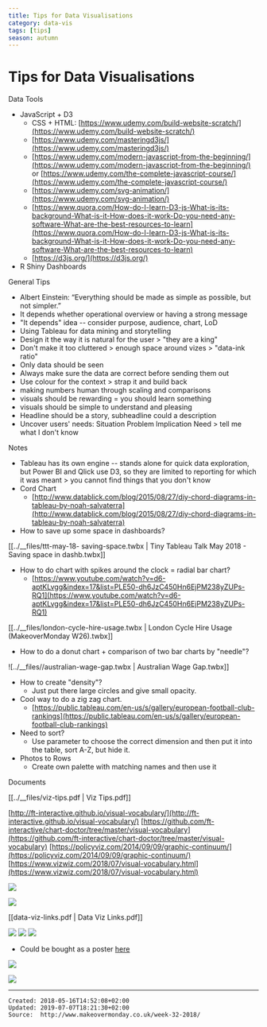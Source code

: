 ```yaml
---
title: Tips for Data Visualisations
category: data-vis
tags: [tips]
season: autumn
---
```


# Tips for Data Visualisations

Data Tools

-   JavaScript + D3
    -   CSS + HTML: [https://www.udemy.com/build-website-scratch/](https://www.udemy.com/build-website-scratch/)
    -   [https://www.udemy.com/masteringd3js/](https://www.udemy.com/masteringd3js/)
    -   [https://www.udemy.com/modern-javascript-from-the-beginning/](https://www.udemy.com/modern-javascript-from-the-beginning/) or [https://www.udemy.com/the-complete-javascript-course/](https://www.udemy.com/the-complete-javascript-course/)
    -   [https://www.udemy.com/svg-animation/](https://www.udemy.com/svg-animation/)
    -   [https://www.quora.com/How-do-I-learn-D3-js-What-is-its-background-What-is-it-How-does-it-work-Do-you-need-any-software-What-are-the-best-resources-to-learn](https://www.quora.com/How-do-I-learn-D3-js-What-is-its-background-What-is-it-How-does-it-work-Do-you-need-any-software-What-are-the-best-resources-to-learn)
    -   [https://d3js.org/](https://d3js.org/)
-   R Shiny Dashboards

General Tips

-   Albert Einstein: “Everything should be made as simple as possible, but not simpler.”
-   It depends whether operational overview or having a strong message
-   "It depends" idea -- consider purpose, audience, chart, LoD
-   Using Tableau for data mining and storytelling
-   Design it the way it is natural for the user > "they are a king"
-   Don't make it too cluttered > enough space around vizes > "data-ink ratio"
-   Only data should be seen
-   Always make sure the data are correct before sending them out
-   Use colour for the context > strap it and build back
-   making numbers human through scaling and comparisons
-   visuals should be rewarding = you should learn something
-   visuals should be simple to understand and pleasing
-   Headline should be a story, subheadline could a description
-   Uncover users' needs: Situation Problem Implication Need > tell me what I don't know

Notes

-   Tableau has its own engine -- stands alone for quick data exploration, but Power BI and Qlick use D3, so they are limited to reporting for which it was meant > you cannot find things that you don't know
-   Cord Chart
    -   [http://www.datablick.com/blog/2015/08/27/diy-chord-diagrams-in-tableau-by-noah-salvaterra](http://www.datablick.com/blog/2015/08/27/diy-chord-diagrams-in-tableau-by-noah-salvaterra)
-   How to save up some space in dashboards?

[[../__files/ttt-may-18- saving-space.twbx | Tiny Tableau Talk May 2018 - Saving space in dashb.twbx]]

-   How to do chart with spikes around the clock = radial bar chart?
    -   [https://www.youtube.com/watch?v=d6-aptKLvgg&index=17&list=PLE50-dh6JzC450Hn6EjPM238yZUPs-RQ1](https://www.youtube.com/watch?v=d6-aptKLvgg&index=17&list=PLE50-dh6JzC450Hn6EjPM238yZUPs-RQ1)

[[../__files/london-cycle-hire-usage.twbx | London Cycle Hire Usage (MakeoverMonday W26).twbx]]

-   How to do a donut chart + comparison of two bar charts by "needle"?

![../__files//australian-wage-gap.twbx | Australian Wage Gap.twbx]]

-   How to create "density"?
    -   Just put there large circles and give small opacity.
-   Cool way to do a zig zag chart.
    -   [https://public.tableau.com/en-us/s/gallery/european-football-club-rankings](https://public.tableau.com/en-us/s/gallery/european-football-club-rankings)
-   Need to sort?
    -   Use parameter to choose the correct dimension and then put it into the table, sort A-Z, but hide it.
-   Photos to Rows
    -   Create own palette with matching names and then use it

Documents

[[../__files/viz-tips.pdf | Viz Tips.pdf]]

[http://ft-interactive.github.io/visual-vocabulary/](http://ft-interactive.github.io/visual-vocabulary/)
[https://github.com/ft-interactive/chart-doctor/tree/master/visual-vocabulary](https://github.com/ft-interactive/chart-doctor/tree/master/visual-vocabulary)
[https://policyviz.com/2014/09/09/graphic-continuum/](https://policyviz.com/2014/09/09/graphic-continuum/)
[https://www.vizwiz.com/2018/07/visual-vocabulary.html](https://www.vizwiz.com/2018/07/visual-vocabulary.html)

![](../__files/colorwheel.png)

![](../__files/colours-in-culture.png)

[[data-viz-links.pdf | Data Viz Links.pdf]]

![](../__files/graphic-continuum.png)
![](../__files/chart-suggestions.jpeg)
![](../__files/graphic-continuum2.jpeg)
- Could be bought as a poster [here](https://policyviz.com/product/graphic-continuum-poster/)

![](../__files/ft-poster.png)

![](../__files/dataviz-cheatsheet.png)

---

    Created: 2018-05-16T14:52:08+02:00
    Updated: 2019-07-07T18:21:30+02:00
    Source:  http://www.makeovermonday.co.uk/week-32-2018/
